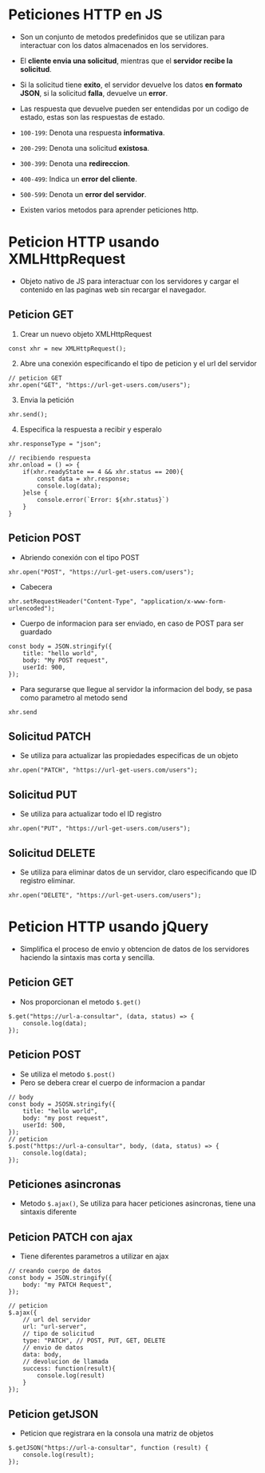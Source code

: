 # Peticiones HTTP en JS
- Son un conjunto de metodos predefinidos que se utilizan para interactuar con los datos almacenados en los servidores.
- El **cliente envia una solicitud**, mientras que el **servidor recibe la solicitud**.
- Si la solicitud tiene **exito**, el servidor devuelve los datos **en formato JSON**, si la solicitud **falla**, devuelve un **error**.
- Las respuesta que devuelve pueden ser entendidas por un codigo de estado, estas son las respuestas de estado.
- `100-199`: Denota una respuesta **informativa**.
- `200-299`: Denota una solicitud **existosa**.
- `300-399`: Denota una **redireccion**.
- `400-499`: Indica un **error del cliente**.
- `500-599`: Denota un **error del servidor**.

- Existen varios metodos para aprender peticiones http.

# Peticion HTTP usando XMLHttpRequest
- Objeto nativo de JS para interactuar con los servidores y cargar el contenido en las paginas web sin recargar el navegador.

## Peticion GET 
1. Crear un nuevo objeto XMLHttpRequest
~~~
const xhr = new XMLHttpRequest();
~~~
2. Abre una conexión especificando el tipo de peticion y el url del servidor
~~~
// peticion GET
xhr.open("GET", "https://url-get-users.com/users");
~~~
3. Envia la petición 
~~~
xhr.send();
~~~
4. Especifica la respuesta a recibir y esperalo
~~~
xhr.responseType = "json";

// recibiendo respuesta
xhr.onload = () => {
    if(xhr.readyState == 4 && xhr.status == 200){
        const data = xhr.response;
        console.log(data);
    }else {
        console.error(`Error: ${xhr.status}`)
    }
}
~~~ 

## Peticion POST
- Abriendo conexión con el tipo POST
~~~
xhr.open("POST", "https://url-get-users.com/users");
~~~
- Cabecera
~~~
xhr.setRequestHeader("Content-Type", "application/x-www-form-urlencoded");
~~~
- Cuerpo de informacion para ser enviado, en caso de POST para ser guardado
~~~
const body = JSON.stringify({
    title: "hello world",
    body: "My POST request",
    userId: 900,
});
~~~
- Para segurarse que llegue al servidor la informacion del body, se pasa como parametro al metodo send
~~~
xhr.send
~~~

## Solicitud PATCH
- Se utiliza para actualizar las propiedades especificas de un objeto
~~~
xhr.open("PATCH", "https://url-get-users.com/users");
~~~

## Solicitud PUT
- Se utiliza para actualizar todo el ID registro
~~~
xhr.open("PUT", "https://url-get-users.com/users");
~~~

## Solicitud DELETE
- Se utiliza para eliminar datos de un servidor, claro especificando que ID registro eliminar.
~~~ 
xhr.open("DELETE", "https://url-get-users.com/users");
~~~

# Peticion HTTP usando jQuery
- Simplifica el proceso de envio y obtencion de datos de los servidores haciendo la sintaxis mas corta y sencilla.

## Peticion GET
- Nos proporcionan el metodo `$.get()`
~~~
$.get("https://url-a-consultar", (data, status) => {
    console.log(data);
});
~~~

## Peticion POST
- Se utiliza el metodo `$.post()`
- Pero se debera crear el cuerpo de informacion a pandar
~~~
// body 
const body = JSOSN.stringify({
    title: "hello world",
    body: "my post request",
    userId: 500,
});
// peticion
$.post("https://url-a-consultar", body, (data, status) => {
    console.log(data);
});
~~~

## Peticiones asincronas
- Metodo `$.ajax()`, Se utiliza para hacer peticiones asincronas, tiene una sintaxis diferente

## Peticion PATCH con ajax
- Tiene diferentes parametros a utilizar en ajax
~~~
// creando cuerpo de datos
const body = JSON.stringify({
    body: "my PATCH Request",
});

// peticion
$.ajax({
    // url del servidor
    url: "url-server",
    // tipo de solicitud
    type: "PATCH", // POST, PUT, GET, DELETE
    // envio de datos
    data: body,
    // devolucion de llamada
    success: function(result){
        console.log(result)
    }
});
~~~

## Peticion getJSON
- Peticion que registrara en la consola una matriz de objetos
~~~
$.getJSON("https://url-a-consultar", function (result) {
    console.log(result);
});
~~~